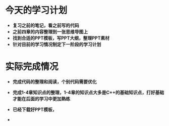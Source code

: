 # 今天的学习计划

- **复习之前的笔记，看之前写的代码**
- **之前四章的内容整理到一张思维导图上**
- **找到合适的PPT模板，写PPT大纲，整理PPT素材**
- **针对目前的学习情况制定下一阶段的学习计划**

# 实际完成情况

- **完成代码的整理和阅读，个别代码需要优化**
- **完成1-4章知识点的整理，1-4章的知识点大多是C++的基础知识点，打好基础才能在后面的学习中更加熟练**

- **已经下载好PPT模板，**

- 

